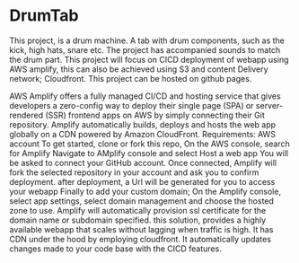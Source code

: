 # DrumTab
This project,  is a drum machine. A tab with drum components,  such as the kick, high hats, snare etc.
The project has accompanied sounds to match the drum part. 
This project will focus on CICD deployment of webapp using AWS amplify, this can also be achieved using  S3 and content Delivery network; Cloudfront. 
This project can be hosted on github pages. 

AWS Amplify offers a fully managed CI/CD and hosting service that gives developers a zero-config way to deploy their single page (SPA) or server-rendered (SSR) frontend apps on AWS by simply connecting their Git repository. Amplify automatically builds, deploys and hosts the web app globally on a CDN powered by Amazon CloudFront.
Requirements: AWS account
To get started, clone or fork this repo,
On the AWS console, search for Amplify
Navigate to AMplify console and select Host a web app
You will be asked to connect your GitHub account. Once connected, Amplify will fork the selected repository in your account and ask you to confirm deployment.
after deployment, a Url will be generated for you to access your webapp
Finally to add your custom domain;
On the Amplify console, select app settings, 
select domain management and choose the hosted zone to use. 
Amplify will automatically provision ssl certificate for the domain name or subdomain specified. 
this solution, provides a highly available webapp that scales without lagging when traffic is high.
It has CDN under the hood by employing cloudfront.
It automatically updates changes made to your code base with the CICD features.

